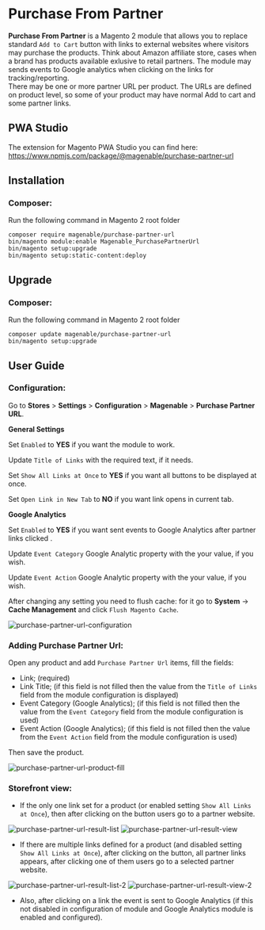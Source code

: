 # Purchase From Partner

**Purchase From Partner** is a Magento 2 module that allows you to replace standard `Add to Cart` button with links to external websites where visitors may purchase the products. Think about Amazon affiliate store, cases when a brand has products available exlusive to retail partners. The module may sends events to Google analytics when clicking on the links for tracking/reporting.<br>
There may be one or more partner URL per product. The URLs are defined on product level, so some of your product may have normal Add to cart and some partner links.

## PWA Studio
The extension for Magento PWA Studio you can find here: https://www.npmjs.com/package/@magenable/purchase-partner-url

## Installation

### Composer:

Run the following command in Magento 2 root folder

```
composer require magenable/purchase-partner-url
bin/magento module:enable Magenable_PurchasePartnerUrl
bin/magento setup:upgrade
bin/magento setup:static-content:deploy
```
## Upgrade

### Composer:

Run the following command in Magento 2 root folder

```
composer update magenable/purchase-partner-url
bin/magento setup:upgrade
```

## User Guide

### Configuration:

Go to **Stores** > **Settings** > **Configuration** > **Magenable** > **Purchase Partner URL**.

**General Settings**

Set `Enabled` to **YES** if you want the module to work.

Update `Title of Links` with the required text, if it needs.

Set `Show All Links at Once` to **YES** if you want all buttons to be displayed at once.

Set `Open Link in New Tab` to **NO** if you want link opens in current tab.

**Google Analytics**

Set `Enabled` to **YES** if you want sent events to Google Analytics after partner links clicked .

Update `Event Category` Google Analytic property with the your value, if you wish.

Update `Event Action` Google Analytic property with the your value, if you wish.

After changing any setting you need to flush cache: for it go to **System** -> **Cache Management** and click `Flush Magento Cache`.

![purchase-partner-url-configuration](https://user-images.githubusercontent.com/34573954/131064786-b6c17755-596f-47a7-8f68-15c2ff3276bf.png)

### Adding Purchase Partner Url:

Open any product and add `Purchase Partner Url` items, fill the fields:

- Link; (required)
- Link Title; (if this field is not filled then the value from the `Title of Links` field from the module configuration is displayed)
- Event Category (Google Analytics); (if this field is not filled then the value from the `Event Category` field from the module configuration is used)
- Event Action (Google Analytics); (if this field is not filled then the value from the `Event Action` field from the module configuration is used)

Then save the product.

![purchase-partner-url-product-fill](https://user-images.githubusercontent.com/34573954/130890434-4b452349-5170-41f0-8b85-2d72d164ed90.png)

### Storefront view:

- If the only one link set for a product (or enabled setting `Show All Links at Once`), then after clicking on the button users go to a partner website.

![purchase-partner-url-result-list](https://user-images.githubusercontent.com/34573954/131065580-af76c1df-eecd-4007-a67a-cc99ac64d12c.png)
![purchase-partner-url-result-view](https://user-images.githubusercontent.com/34573954/131065583-a9b30954-298e-4ea6-b17b-6f6d1612d657.png)

- If there are multiple links defined for a product (and disabled setting `Show All Links at Once`), after clicking on the button, all partner links appears, after clicking one of them users go to a selected partner website.

![purchase-partner-url-result-list-2](https://user-images.githubusercontent.com/34573954/131065629-91150165-1fec-4419-83e7-97df49cd602e.png)
![purchase-partner-url-result-view-2](https://user-images.githubusercontent.com/34573954/131065635-dd53d9a2-2c06-46d4-9e75-3708e980959d.png)

- Also, after clicking on a link the event is sent to Google Analytics (if this not disabled in configuration of module and Google Analytics module is enabled and configured).

